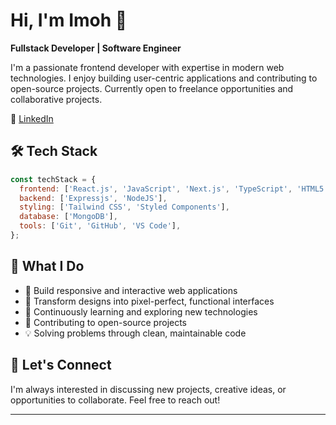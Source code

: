 # Hi, I'm Imoh 👋

**Fullstack Developer | Software Engineer**

I'm a passionate frontend developer with expertise in modern web technologies. I enjoy building user-centric applications and contributing to open-source projects. Currently open to freelance opportunities and collaborative projects.

🔗 [LinkedIn](https://www.linkedin.com/in/precious-imoh/)

## 🛠️ Tech Stack

```javascript
const techStack = {
  frontend: ['React.js', 'JavaScript', 'Next.js', 'TypeScript', 'HTML5', 'CSS3'],
  backend: ['Expressjs', 'NodeJS'],
  styling: ['Tailwind CSS', 'Styled Components'],
  database: ['MongoDB'],
  tools: ['Git', 'GitHub', 'VS Code'],
};
```
## 🚀 What I Do

- 🎨 Build responsive and interactive web applications
- 🔧 Transform designs into pixel-perfect, functional interfaces  
- 🌱 Continuously learning and exploring new technologies
- 🤝 Contributing to open-source projects
- 💡 Solving problems through clean, maintainable code

## 🤝 Let's Connect

I'm always interested in discussing new projects, creative ideas, or opportunities to collaborate. Feel free to reach out!

---
